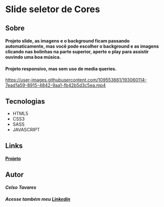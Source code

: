 # Slide seletor de Cores

## Sobre

#### Projeto slide, as imagens e o background ficam passando automaticamente, mas você pode escolher o background e as imagens clicando nas bolinhas na parte superior, aperte o play para assistir ouvindo uma boa música.
    
#### Projeto responsivo, mas sem uso de media queries.
https://user-images.githubusercontent.com/109553661/193060114-7ead1a59-8915-4842-9aa1-fb42b5d3c5ea.mp4


 
## Tecnologias 

*   HTML5
*   CSS3 
*   SASS  
*   JAVASCRIPT

## Links

#### [Projeto](https://slide-seletor-de-cores-rvr6.vercel.app/)

## Autor

#### *Celso Tavares*
   
#####                                           Acesse também meu [Linkedin](https://www.linkedin.com/in/celsotavaresjunior/)
